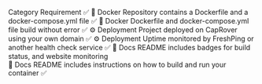 Category        Requirement	                                                    ✅
🐳 Docker       Repository contains a Dockerfile and a docker-compose.yml file	✅
🐳 Docker       Dockerfile and docker-compose.yml file build without error	    ✅
⚙️ Deployment    Project deployed on CapRover using your own domain	             ✅
⚙️ Deployment    Uptime monitored by FreshPing or another health check service	 ✅
📝 Docs	README  includes badges for build status, and website monitoring	
📝 Docs	README  includes instructions on how to build and run your container     ✅